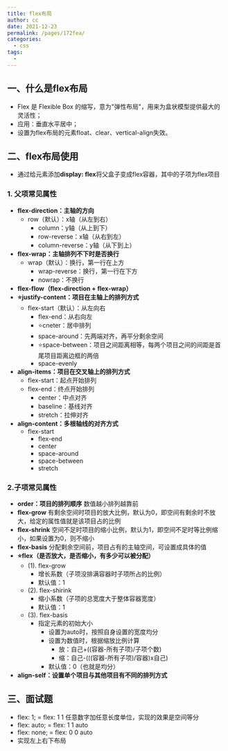 ```yaml
---
title: flex布局
author: cc
date: 2021-12-23
permalink: /pages/172fea/
categories: 
  - css
tags: 
  - 
---
```

## 一、什么是flex布局
- Flex 是 Flexible Box 的缩写，意为"弹性布局"，用来为盒状模型提供最大的灵活性；
- 应用：垂直水平居中；
- 设置为flex布局的元素float、clear、vertical-align失效。
## 二、flex布局使用
- 通过给元素添加**display: flex**将父盒子变成flex容器，其中的子项为flex项目
### 1. **父项常见属性**
- **flex-direction：主轴的方向** 
  - row（默认）：x轴（从左到右）
    - column：y轴（从上到下）
    - row-reverse：x轴（从右到左）
    - column-reverse：y轴（从下到上）
- **flex-wrap：主轴排列不下时是否换行**
  - wrap（默认）：换行，第一行在上方	
    - wrap-reverse：换行，第一行在下方
    - nowrap：不换行
- **flex-flow（flex-direction + flex-wrap）**
- **⭐justify-content：项目在主轴上的排列方式**
  - flex-start（默认）：从左向右
    - flex-end：从右向左
    - ⭐cneter：居中排列
    - space-around：先两端对齐，再平分剩余空间
    - ⭐space-between：项目之间距离相等，每两个项目之间的间距是首尾项目距离边框的两倍
    - space-evenly
- **align-items：项目在交叉轴上的排列方式**
  - flex-start：起点开始排列
  - flex-end：终点开始排列
    - center：中点对齐
    - baseline：基线对齐
    - stretch：拉伸对齐
- **align-content：多根轴线的对齐方式**
  - flex-start
    - flex-end
    - center
    - space-around
    - space-between
    - stretch
### 2.**子项常见属性**
- **order：项目的排列顺序**
数值越小排列越靠前
- **flex-grow**
有剩余空间时项目的放大比例，默认为0，即空间有剩余时不放大，给定的属性值就是该项目占的比例
- **flex-shrink**
空间不足时项目的缩小比例，默认为1，即空间不足时等比例缩小，如果设置为0，则不缩小
- **flex-basis**
分配剩余空间前，项目占有的主轴空间，可设置成具体的值
- **⭐flex（是否放大，是否缩小，有多少可以被分配）**
  - (1). flex-grow
    - 增长系数（子项没排满容器时子项所占的比例）
    - 默认值：1
  - (2). flex-shirink
    - 缩小系数（子项的总宽度大于整体容器宽度）
    - 默认值：1
  - (3). flex-basis
    - 指定元素的初始大小
      - 设置为auto时，按照自身设置的宽度均分
      - 设置为数值时，根据缩放比例计算
        - 放：自己+((容器-所有子项)/子项个数)
        - 缩：自己-(((容器-所有子项)/容器)x自己)
      - 默认值：0（也就是均分）
- **align-self：设置单个项目与其他项目有不同的排列方式**
## 三、面试题
- flex: 1;
= flex: 1 1 任意数字加任意长度单位，实现的效果是空间等分
- flex: auto;
= flex: 1 1 auto
- flex: none;
= flex: 0 0 auto
- 实现左上右下布局